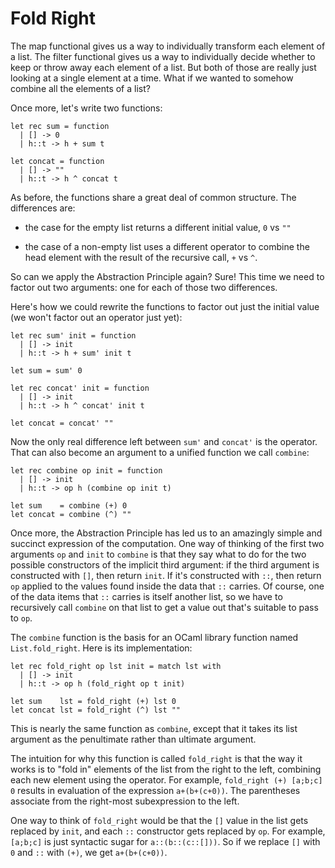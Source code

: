 # Fold Right

The map functional gives us a way to individually transform each element
of a list.  The filter functional gives us a way to individually decide
whether to keep or throw away each element of a list.  But both of those
are really just looking at a single element at a time.  What if we wanted
to somehow combine all the elements of a list?

Once more, let's write two functions:
```
let rec sum = function
  | [] -> 0
  | h::t -> h + sum t
  
let concat = function
  | [] -> ""
  | h::t -> h ^ concat t
```

As before, the functions share a great deal of common structure. 
The differences are:

* the case for the empty list returns a different initial value, `0` vs `""`

* the case of a non-empty list uses a different operator to combine
  the head element with the result of the recursive call, `+` vs `^`.

So can we apply the Abstraction Principle again?  Sure!  This time we
need to factor out two arguments:  one for each of those two differences.

Here's how we could rewrite the functions to factor out just the initial value
(we won't factor out an operator just yet):
```
let rec sum' init = function
  | [] -> init
  | h::t -> h + sum' init t

let sum = sum' 0

let rec concat' init = function
  | [] -> init
  | h::t -> h ^ concat' init t
  
let concat = concat' ""
```
Now the only real difference left between `sum'` and `concat'` is the operator.
That can also become an argument to a unified function we call `combine`:
```
let rec combine op init = function
  | [] -> init
  | h::t -> op h (combine op init t)
  
let sum    = combine (+) 0
let concat = combine (^) ""
```
Once more, the Abstraction Principle has led us to an amazingly simple and
succinct expression of the computation.  One way of thinking of the first two
arguments `op` and `init` to `combine` is that they say what to do for the two possible
constructors of the implicit third argument:  if the third argument is constructed
with `[]`, then return `init`.  If it's constructed with `::`, then return `op`
applied to the values found inside the data that `::` carries.  Of course, one
of the data items that `::` carries is itself another list, so we have to
recursively call `combine` on that list to get a value out that's suitable
to pass to `op`.

The `combine` function is the basis for an OCaml library function named
`List.fold_right`. Here is its implementation:
```
let rec fold_right op lst init = match lst with
  | [] -> init
  | h::t -> op h (fold_right op t init)
  
let sum    lst = fold_right (+) lst 0
let concat lst = fold_right (^) lst ""
``` 
This is nearly the same function as `combine`, except that it takes its
list argument as the penultimate rather than ultimate argument. 

The intuition for why this function is called `fold_right` is that the
way it works is to "fold in" elements of the list from the right to the left,
combining each new element using the operator.  For example,
`fold_right (+) [a;b;c] 0` results in evaluation of the expression
`a+(b+(c+0))`.  The parentheses associate from the right-most subexpression
to the left.  

One way to think of `fold_right` would be that the `[]` value in the
list gets replaced by `init`, and each `::` constructor gets replaced by
`op`.  For example, `[a;b;c]` is just syntactic sugar for
`a::(b::(c::[]))`. So if we replace `[]` with `0` and `::` with `(+)`,
we get `a+(b+(c+0))`.
